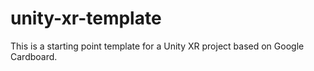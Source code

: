 # unity-xr-template
This is a starting point template for a Unity XR project based on Google Cardboard.
